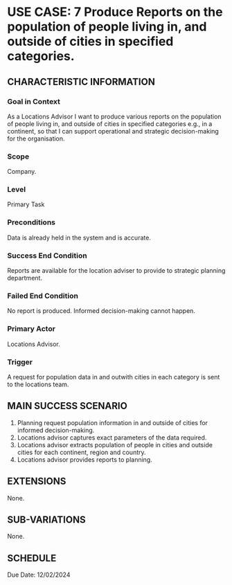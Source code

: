 # USE CASE: 7 Produce Reports on the population of people living in, and outside of cities in specified categories.

## CHARACTERISTIC INFORMATION

### Goal in Context

As a Locations Advisor I want to produce various reports on the population of people living in, and outside of cities in specified categories e.g., in a continent, so that I can support operational and strategic decision-making for the organisation.

### Scope

Company.

### Level

Primary Task

### Preconditions

Data is already held in the system and is accurate.

### Success End Condition

Reports are available for the location adviser to provide to strategic planning department.

### Failed End Condition

No report is produced. Informed decision-making cannot happen.

### Primary Actor

Locations Advisor.

### Trigger

A request for population data in and outwith cities in each category is sent to the locations team.

## MAIN SUCCESS SCENARIO

1. Planning request population information in and outside of cities for informed decision-making.
2. Locations advisor captures exact parameters of the data required.
3. Locations advisor extracts population of people in cities and outside cities for each continent, region and country.
4. Locations advisor provides reports to planning.

## EXTENSIONS

None.

## SUB-VARIATIONS

None.

## SCHEDULE

Due Date: 12/02/2024
